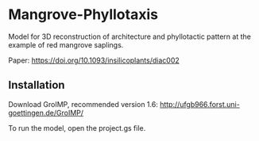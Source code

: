 # Mangrove-Phyllotaxis
Model for 3D reconstruction of architecture and phyllotactic pattern at the example of red mangrove saplings.

Paper: https://doi.org/10.1093/insilicoplants/diac002

## Installation
Download GroIMP, recommended version 1.6: http://ufgb966.forst.uni-goettingen.de/GroIMP/

To run the model, open the project.gs file. 
